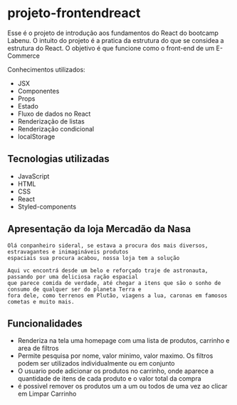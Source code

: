 # projeto-frontendreact

Esse é o projeto de introdução aos fundamentos do React do bootcamp Labenu. O intuito do projeto é a pratica da estrutura do que se considea a estrutura do React. O objetivo é que funcione como o front-end de um E-Commerce

Conhecimentos utilizados:

- JSX
- Componentes
- Props
- Estado
- Fluxo de dados no React
- Renderização de listas
- Renderização condicional
- localStorage


## Tecnologias utilizadas

 - JavaScript
 - HTML
 - CSS
 - React
 - Styled-components


## Apresentação da loja Mercadão da Nasa

```
Olá conpanheiro sideral, se estava a procura dos mais diversos, estravagantes e inimagináveis produtos
espaciais sua procura acabou, nossa loja tem a solução

Aqui vc encontrá desde um belo e reforçado traje de astronauta, passando por uma deliciosa ração espacial
que parece comida de verdade, até chegar a itens que são o sonho de consumo de qualquer ser do planeta Terra e 
fora dele, como terrenos em Plutão, viagens a lua, caronas em famosos cometas e muito mais.
```


## Funcionalidades


- Renderiza na tela uma homepage com uma lista de produtos, carrinho e area de filtros
 - Permite pesquisa por nome, valor minimo, valor maximo. Os filtros podem ser utilizados individualmente ou em conjunto
 - O usuario pode adicionar os produtos no carrinho, onde aparece a quantidade de itens de cada produto e o valor total da compra
 - é possivel remover os produtos um a um ou todos de uma vez ao clicar em  Limpar Carrinho
